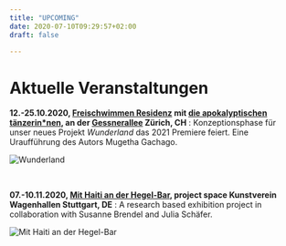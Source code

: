 ```yaml
---
title: "UPCOMING"
date: 2020-07-10T09:29:57+02:00
draft: false

---
```


# Aktuelle Veranstaltungen 

**12.-25.10.2020, [Freischwimmen Residenz](https://freischwimmen.org/en/) mit [die apokalyptischen tänzerin*nen](https://apocalypse.dance), an der [Gessnerallee](https://www.gessnerallee.ch/) Zürich, CH**
:   Konzeptionsphase für unser neues Projekt *Wunderland* das 2021 Premiere feiert. Eine Uraufführung des Autors Mugetha Gachago.   

![Wunderland](/upcoming/wunderland.png)

&nbsp;

**07.-10.11.2020, [Mit Haiti an der Hegel-Bar](https://mithaitianderhegelbar.de/), project space Kunstverein Wagenhallen Stuttgart, DE**
:   A research based exhibition project in collaboration with Susanne Brendel and Julia Schäfer.

![Mit Haiti an der Hegel-Bar](/upcoming/haitihegel.png)